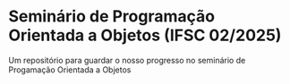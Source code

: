 # Seminário de Programação Orientada a Objetos (IFSC 02/2025)

 Um repositório para guardar o nosso progresso no seminário de Progamação Orientada a Objetos 

 

